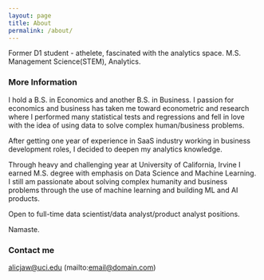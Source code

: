 ```yaml
---
layout: page
title: About
permalink: /about/
---
```


Former D1 student - athelete, fascinated with the analytics space. M.S. Management Science(STEM), Analytics.

### More Information

I hold a B.S. in Economics and another B.S. in Business. I passion for economics and business has taken me toward econometric and research where I performed many statistical tests and regressions and fell in love with the idea of using data to solve complex human/business problems. 

After getting one year of experience in SaaS industry working in business development roles, I decided to deepen my analytics knowledge. 

Through heavy and challenging year at University of California, Irvine I earned M.S. degree with emphasis on Data Science and Machine Learning. I still am passionate about solving complex humanity and business problems through the use of machine learning and building ML and AI products. 

Open to full-time data scientist/data analyst/product analyst positions. 

Namaste.

### Contact me

alicjaw@uci.edu (mailto:email@domain.com)
